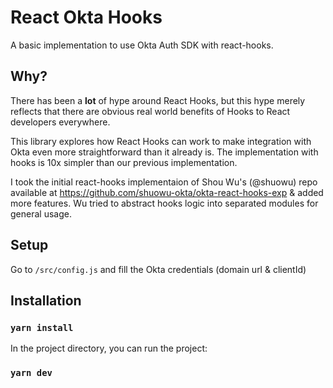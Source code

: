 # React Okta Hooks

A basic implementation to use Okta Auth SDK with react-hooks.

## Why?

There has been a **lot** of hype around React Hooks, but this hype merely reflects that there are obvious real world benefits of Hooks to React developers everywhere.

This library explores how React Hooks can work to make integration with Okta even more straightforward than it already is. The implementation with hooks is 10x simpler than our previous implementation.

I took the initial react-hooks implementaion of Shou Wu's (@shuowu) repo available at https://github.com/shuowu-okta/okta-react-hooks-exp & added more features. Wu tried to abstract hooks logic into separated modules for general usage.

## Setup

Go to `/src/config.js` and fill the Okta credentials (domain url & clientId)


## Installation

### `yarn install`

In the project directory, you can run the project:

### `yarn dev`
